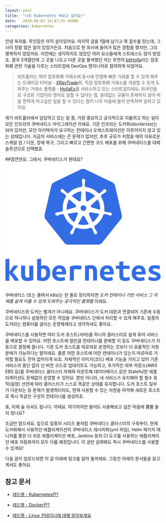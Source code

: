 ```yaml
---
layout: post
title:  "나도 Kubernetes 써보고 싶어요!"
date:   2018-08-02 14:47:45 +0900
categories: Kubernetes
---
```


안녕 독자들. 주인장은 아직 살아있어요. 마지막 글을 1월에 남기고 쭉 잠수를 탔는데, 그 사이 정말 많은 일이 있었거든요. 처음으로 한 회사에 들어가 많은 경험을 했지만, 그리 행복하지 않았어요. 이전에는 생각하지도 않았던 여러 요소들에게 스트레스도 많이 받았죠. 결국 3개월만에 그 곳을 나오고 다른 곳을 물색했던 저는 우연히 [bitHolla](https://bitholla.com)라는 암호화폐 관련 기술을 다루는 스타트업에 DevOps 엔지니어로 참여하게 되었어요.

> 비트홀라는 여러 암호화폐 거래소에 동시에 연결해 빠른 거래를 할 수 있게 해주는 트레이딩 터미널 - [XRayTrade](https://xray.trade)와, 직접 암호화폐 거래소를 개설할 수 있게 도와주는 거래소 플랫폼 - [HollaEx](https://hollaex.com)를 서비스하고 있는 스타트업이에요. 외국인들로 구성된 기업이라 영어로 일할 수 있다는 점, 쓸데없는 규율이 존재하지 않아 마음 편하게 하고싶은 일을 할 수 있다는 점이 너무 마음에 들어 만족하며 일하고 있어요.

제가 비트홀라에서 담당하고 있는 일 중, 가장 중요하고 궁극적으로 이룰려고 하는 일이 모든 인프라의 쿠버네티스 마이그레이션 이에요. 기존 인프라는 도커화(dockerize)는 되어 있지만, 모던 아키텍처가 요구하는 컨테이너 오케스트레이션은 이루어지지 않고 있는 상태입니다. 지금의 서비스에는 큰 문제가 없지만, 추후 규모가 커졌을 때의 자유로운 스케일 업 / 다운, 장애 복구, 그리고 빠르고 간편한 코드 배포를 위해 쿠버네티스를 대체 솔루션으로 선택했죠.

##잠깐만요. 그래서, 쿠버네티스가 뭔데요?

<div align="center"><img src="https://github.com/kycfeel/kycfeel.github.io/blob/master/_images/k8s-logo.png?raw=true"/></div><br/>

쿠버네티스 (또는 줄여서 k8s)는 한 줄로 정리하자면 *도커 컨테이너 기반 서비스 그 자체를 쉽게 이룰 수 있게 도와주는 궁극적인 플랫폼* 이에요.

쿠버네티스와 도커는 별개가 아니에요. 쿠버네티스가 도커 데몬과 연결되어 기존에 수동으로 하나하나 설정하던 모든 작업을 쿠버네티스 단에서 처리할 수 있게 해주죠. 일종의 도커라는 컴퓨터를 굴리는 운영체제라고 생각하셔도 좋아요.

쿠버네티스를 사용하면 여러 도커 호스트(서버)를 하나의 클러스터로 쉽게 묶어 서비스를 배포할 수 있어요. 어떤 호스트에 얼만큼 컨테이너를 분배할 지 등도 쿠버네티스가 자동으로 결정해 줍니다. 기존 도커 호스트를 따로따로 운영하는 것보다 더 효율적인 자원 분배가 가능하다는 말이에요. 물론 어떤 호스트에 어떤 컨테이너가 있는지 따로따로 기억할 필요도 전혀 없어지게 되죠. 자체적인 이미지(코드) 배포 기능을 가지고 있어 기존 서비스의 중단 없이 신 버전 코드로 업데이트도 가능하고, 추가적인 외부 저장소(AWS EBS 등)를 쿠버네티스 클러스터 자체와 마운트해 데이터베이스 같은 Stateful한 애플리케이션도 문제없이 운영할 수 있어요. 뿐만 아니라, 내 서비스가 유지해야 할 필수 동작(설정) 선언에 따라 클러스터가 스스로 똑같은 상태를 유지합니다. 도커 호스트 일부가 다운되는 등 문제가 발생하더라도, 현재 사용할 수 있는 자원을 파악해 새로운 호스트로 즉시 똑같은 구성의 컨테이너를 생성하죠.

휴, 이제 숨 쉬셔도 됩니다. 어때요. 여기까지만 들어도 사용해보고 싶은 마음에 뿜뿜 들지 않나요?

조금만 참으세요. 앞으로 일종의 시리즈 물처럼 쿠버네티스 클러스터의 구축부터, 현재 도커화해서 사용하던 애플리케이션의 쿠버네티스 레시피화(yml 파일), Helm 패키지 매니저를 통한 더 쉬운 애플리케이션 배포, Jenkins 등의 CI 도구를 사용하는 애플리케이션 배포 자동화까지 모두 다룰 예정입니다. 이 글만 살펴봐도 즉시 쿠버네티스를 사용할 수 있게요!

다음 글이 업로드되면 이 글 아래에 링크를 달아 둘꺼에요. 그동안 아래의 문서들을 읽고 계셔도 좋아요.

## 참고 문서

- [레드헷 - Kubernetes란?](https://www.redhat.com/ko/topics/containers/what-is-kubernetes)

- [레드헷 - Docker란?](https://www.redhat.com/ko/topics/containers/what-is-docker)

- [레드헷 - Linux 컨테이너에 대해 알아보세요](https://www.redhat.com/ko/topics/containers)
